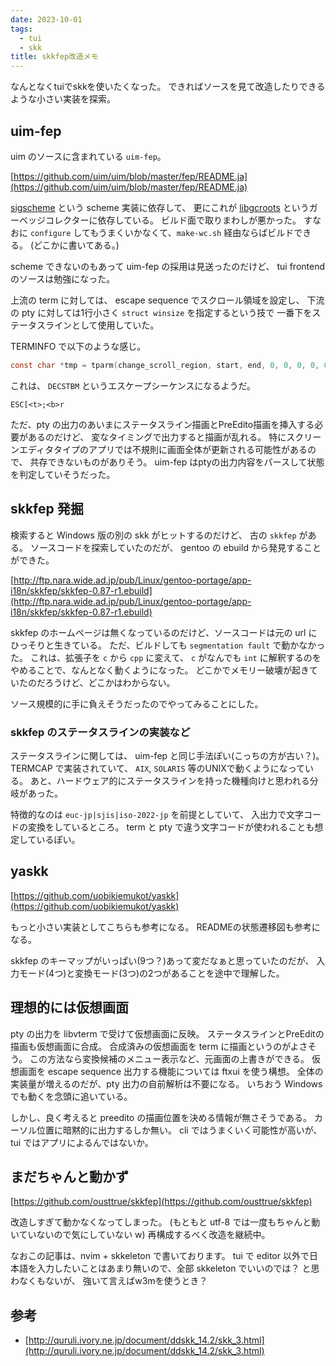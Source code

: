 ```yaml
---
date: 2023-10-01
tags:
  - tui
  - skk
title: skkfep改造メモ
---
```


なんとなくtuiでskkを使いたくなった。
できればソースを見て改造したりできるような小さい実装を探索。

## uim-fep

uim のソースに含まれている `uim-fep`。

[https://github.com/uim/uim/blob/master/fep/README.ja](https://github.com/uim/uim/blob/master/fep/README.ja)

[sigscheme](https://github.com/uim/sigscheme) という scheme 実装に依存して、
更にこれが [libgcroots](https://github.com/uim/libgcroots) というガーベッジコレクターに依存している。
ビルド面で取りまわしが悪かった。
すなおに `configure` してもうまくいかなくて、`make-wc.sh` 経由ならばビルドできる。
(どこかに書いてある。)

scheme できないのもあって uim-fep の採用は見送ったのだけど、
tui frontend のソースは勉強になった。

上流の term に対しては、 escape sequence でスクロール領域を設定し、
下流の pty に対しては1行小さく `struct winsize` を指定するという技で
一番下をステータスラインとして使用していた。


TERMINFO で以下のような感じ。
```c
const char *tmp = tparm(change_scroll_region, start, end, 0, 0, 0, 0, 0, 0, 0);
```

これは、 `DECSTBM` というエスケープシーケンスになるようだ。
```
ESC[<t>;<b>r
```

ただ、pty の出力のあいまにステータスライン描画とPreEdito描画を挿入する必要があるのだけど、
変なタイミングで出力すると描画が乱れる。
特にスクリーンエディタタイプのアプリでは不規則に画面全体が更新される可能性があるので、
共存できないものがありそう。
uim-fep はptyの出力内容をパースして状態を判定していそうだった。

## skkfep 発掘

検索すると Windows 版の別の skk がヒットするのだけど、 古の `skkfep` がある。
ソースコードを探索していたのだが、 gentoo の ebuild から発見することができた。

[http://ftp.nara.wide.ad.jp/pub/Linux/gentoo-portage/app-i18n/skkfep/skkfep-0.87-r1.ebuild](http://ftp.nara.wide.ad.jp/pub/Linux/gentoo-portage/app-i18n/skkfep/skkfep-0.87-r1.ebuild)

skkfep のホームページは無くなっているのだけど、ソースコードは元の url にひっそりと生きている。
ただ、ビルドしても `segmentation fault` で動かなかった。
これは、拡張子を `c` から `cpp` に変えて、 `c` がなんでも `int` に解釈するのを
やめることで、なんとなく動くようになった。
どこかでメモリー破壊が起きていたのだろうけど、どこかはわからない。

ソース規模的に手に負えそうだったのでやってみることにした。

### skkfep のステータスラインの実装など

ステータスラインに関しては、 uim-fep と同じ手法ぽい(こっちの方が古い？)。
TERMCAP で実装されていて、 `AIX`, `SOLARIS` 等のUNIXで動くようになっている。
あと、ハードウェア的にステータスラインを持った機種向けと思われる分岐があった。

特徴的なのは `euc-jp|sjis|iso-2022-jp` を前提としていて、
入出力で文字コードの変換をしているところ。
term と pty で違う文字コードが使われることも想定しているぽい。

## yaskk

[https://github.com/uobikiemukot/yaskk](https://github.com/uobikiemukot/yaskk)

もっと小さい実装としてこちらも参考になる。
READMEの状態遷移図も参考になる。

skkfep のキーマップがいっぱい(9つ？)あって変だなぁと思っていたのだが、
入力モード(4つ)と変換モード(3つ)の2つがあることを途中で理解した。

## 理想的には仮想画面

pty の出力を libvterm で受けて仮想画面に反映。
ステータスラインとPreEditの描画も仮想画面に合成。
合成済みの仮想画面を term に描画というのがよさそう。
この方法なら変換候補のメニュー表示など、元画面の上書きができる。
仮想画面を escape sequence 出力する機能については ftxui を使う構想。
全体の実装量が増えるのだが、pty 出力の自前解析は不要になる。
いちおう Windows でも動くを念頭に追いている。

しかし、良く考えると preedito の描画位置を決める情報が無さそうである。
カーソル位置に暗黙的に出力するしか無い。
cli ではうまくいく可能性が高いが、tui ではアプリによるんではないか。

## まだちゃんと動かず

[https://github.com/ousttrue/skkfep](https://github.com/ousttrue/skkfep)

改造しすぎて動かなくなってしまった。
(もともと utf-8 では一度もちゃんと動いていないので気にしていない w)
再構成するべく改造を継続中。

なおこの記事は、nvim + skkeleton で書いております。
tui で editor 以外で日本語を入力したいことはあまり無いので、全部 skkeleton でいいのでは？
と思わなくもないが、 強いて言えばw3mを使うとき？

## 参考

- [http://quruli.ivory.ne.jp/document/ddskk_14.2/skk_3.html](http://quruli.ivory.ne.jp/document/ddskk_14.2/skk_3.html)

